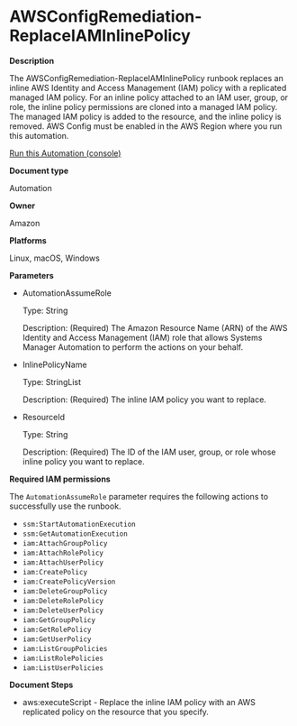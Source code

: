 # AWSConfigRemediation\-ReplaceIAMInlinePolicy<a name="automation-aws-replace-iam-policy"></a>

**Description**

The AWSConfigRemediation\-ReplaceIAMInlinePolicy runbook replaces an inline AWS Identity and Access Management \(IAM\) policy with a replicated managed IAM policy\. For an inline policy attached to an IAM user, group, or role, the inline policy permissions are cloned into a managed IAM policy\. The managed IAM policy is added to the resource, and the inline policy is removed\. AWS Config must be enabled in the AWS Region where you run this automation\.

[Run this Automation \(console\)](https://console.aws.amazon.com/systems-manager/automation/execute/AWSConfigRemediation-ReplaceIAMInlinePolicy)

**Document type**

Automation

**Owner**

Amazon

**Platforms**

Linux, macOS, Windows

**Parameters**
+ AutomationAssumeRole

  Type: String

  Description: \(Required\) The Amazon Resource Name \(ARN\) of the AWS Identity and Access Management \(IAM\) role that allows Systems Manager Automation to perform the actions on your behalf\.
+ InlinePolicyName

  Type: StringList

  Description: \(Required\) The inline IAM policy you want to replace\.
+ ResourceId

  Type: String

  Description: \(Required\) The ID of the IAM user, group, or role whose inline policy you want to replace\.

**Required IAM permissions**

The `AutomationAssumeRole` parameter requires the following actions to successfully use the runbook\.
+ `ssm:StartAutomationExecution`
+ `ssm:GetAutomationExecution`
+ `iam:AttachGroupPolicy`
+ `iam:AttachRolePolicy`
+ `iam:AttachUserPolicy`
+ `iam:CreatePolicy`
+ `iam:CreatePolicyVersion`
+ `iam:DeleteGroupPolicy`
+ `iam:DeleteRolePolicy`
+ `iam:DeleteUserPolicy`
+ `iam:GetGroupPolicy`
+ `iam:GetRolePolicy`
+ `iam:GetUserPolicy`
+ `iam:ListGroupPolicies`
+ `iam:ListRolePolicies`
+ `iam:ListUserPolicies`

**Document Steps**
+ aws:executeScript \- Replace the inline IAM policy with an AWS replicated policy on the resource that you specify\.